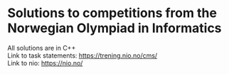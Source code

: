 # Solutions to competitions from the Norwegian Olympiad in Informatics
All solutions are in C++  
Link to task statements: https://trening.nio.no/cms/  
Link to nio: https://nio.no/
